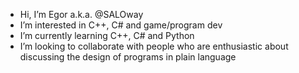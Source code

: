- Hi, I’m Egor a.k.a. @SALOway
- I’m interested in C++, C# and game/program dev
- I’m currently learning C++, C# and Python
- I’m looking to collaborate with people who are enthusiastic about discussing the design of programs in plain language 
